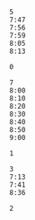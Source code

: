 ```input1
5
7:47
7:56
7:59
8:05
8:13
```

```output1
0
```

```input2
7
8:00
8:10
8:20
8:30
8:40
8:50
9:00
```

```output2
1
```

```input3
3
7:13
7:41
8:36
```

```output3
2
```

